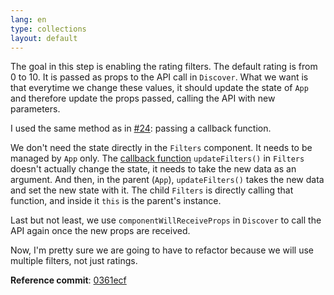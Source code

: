 ```yaml
---
lang: en
type: collections
layout: default
---
```


The goal in this step is enabling the rating filters. The default rating is from 0 to 10. It is passed as props to the API call in `Discover`. What we want is that everytime we change these values, it should update the state of `App` and therefore update the props passed, calling the API with new parameters.

I used the same method as in [#24](#24): passing a callback function.

We don't need the state directly in the `Filters` component. It needs to be managed by `App` only. The [callback function](https://github.com/Macxim/eiga/commit/0361ecf4e4d8077ca0cc5bc541358bce01267e54#diff-5b20e9db52bc24bb7a20379466b2e68cR8) `updateFilters()` in `Filters` doesn't actually change the state, it needs to take the new data as an argument. And then, in the parent (`App`), `updateFilters()` takes the new data and set the new state with it. The child `Filters` is directly calling that function, and inside it `this` is the parent's instance.

Last but not least, we use `componentWillReceiveProps` in `Discover` to call the API again once the new props are received.

Now, I'm pretty sure we are going to have to refactor because we will use multiple filters, not just ratings.

**Reference commit**: [0361ecf](https://github.com/Macxim/eiga/commit/0361ecf4e4d8077ca0cc5bc541358bce01267e54)
